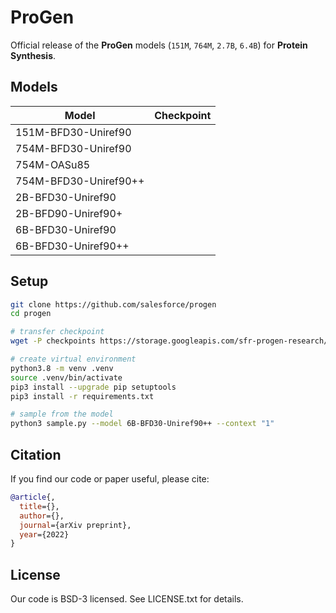# ProGen
Official release of the **ProGen** models (`151M`, `764M`, `2.7B`, `6.4B`) for **Protein Synthesis**.

## Models

| Model  | Checkpoint |
| ------------- | ------------- |
| 151M-BFD30-Uniref90	  |  |
| 754M-BFD30-Uniref90	  |  |
| 754M-OASu85	          |  |
| 754M-BFD30-Uniref90++	  |  |
| 2B-BFD30-Uniref90       |  |
| 2B-BFD90-Uniref90+      |  |
| 6B-BFD30-Uniref90	      |  |
| 6B-BFD30-Uniref90++     |  |

## Setup
```sh
git clone https://github.com/salesforce/progen
cd progen

# transfer checkpoint
wget -P checkpoints https://storage.googleapis.com/sfr-progen-research/checkpoints/6B-BFD30-Uniref90++.tar.gz && tar -xvf checkpoints/6B-BFD30-Uniref90++.tar.gz -C checkpoints/

# create virtual environment
python3.8 -m venv .venv
source .venv/bin/activate
pip3 install --upgrade pip setuptools
pip3 install -r requirements.txt

# sample from the model
python3 sample.py --model 6B-BFD30-Uniref90++ --context "1"
```

## Citation
If you find our code or paper useful, please cite:
```bibtex
@article{,
  title={},
  author={},
  journal={arXiv preprint},
  year={2022}
}
```

## License
Our code is BSD-3 licensed. See LICENSE.txt for details.